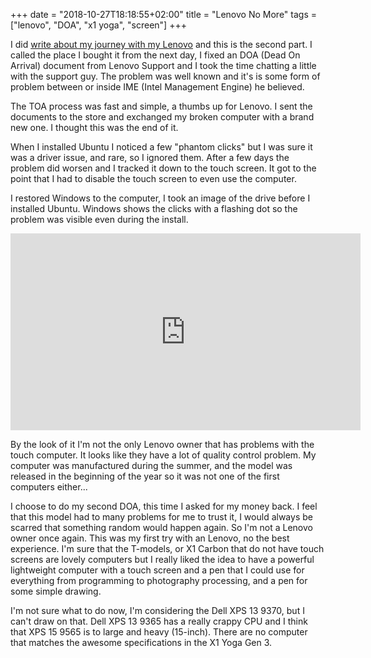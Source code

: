 +++
date = "2018-10-27T18:18:55+02:00"
title = "Lenovo No More"
tags = ["lenovo", "DOA", "x1 yoga", "screen"]
+++

I did [write about my journey with my Lenovo](@/post/2018/lenovo_brick.md) and this is the second part. I called the place I bought it from the next day, I fixed an DOA (Dead On Arrival) document from Lenovo Support and I took the time chatting a little with the support guy. The problem was well known and it's is some form of problem between or inside IME (Intel Management Engine) he believed.

The TOA process was fast and simple, a thumbs up for Lenovo. I sent the documents to the store and exchanged my broken computer with a brand new one. I thought this was the end of it.

When I installed Ubuntu I noticed a few "phantom clicks" but I was sure it was a driver issue, and rare, so I ignored them. After a few days the problem did worsen and I tracked it down to the touch screen. It got to the point that I had to disable the touch screen to even use the computer.

I restored Windows to the computer, I took an image of the drive before I installed Ubuntu. Windows shows the clicks with a flashing dot so the problem was visible even during the install.

<center><iframe width="560" height="315" src="https://www.youtube.com/embed/EPQdPw-sKPc" frameborder="0" allow="autoplay; encrypted-media" allowfullscreen></iframe></center>

By the look of it I'm not the only Lenovo owner that has problems with the touch computer. It looks like they have a lot of quality control problem. My computer was manufactured during the summer, and the model was released in the beginning of the year so it was not one of the first computers either...

I choose to do my second DOA, this time I asked for my money back. I feel that this model had to many problems for me to trust it, I would always be scarred that something random would happen again. So I'm not a Lenovo owner once again. This was my first try with an Lenovo, no the best experience. I'm sure that the T-models, or X1 Carbon that do not have touch screens are lovely computers but I really liked the idea to have a powerful lightweight computer with a touch screen and a pen that I could use for everything from programming to photography processing, and a pen for some simple drawing.

I'm not sure what to do now, I'm considering the Dell XPS 13 9370, but I can't draw on that. Dell XPS 13 9365 has a really crappy CPU and I think that XPS 15 9565 is to large and heavy (15-inch). There are no computer that matches the awesome specifications in the X1 Yoga Gen 3.
